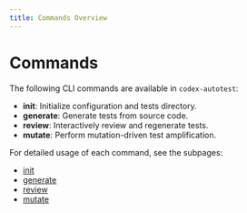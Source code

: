 ```yaml
---
title: Commands Overview
---
```


# Commands

The following CLI commands are available in `codex-autotest`:

- **init**: Initialize configuration and tests directory.
- **generate**: Generate tests from source code.
- **review**: Interactively review and regenerate tests.
- **mutate**: Perform mutation-driven test amplification.

For detailed usage of each command, see the subpages:
  - [init](init.md)
  - [generate](generate.md)
  - [review](review.md)
  - [mutate](mutate.md)